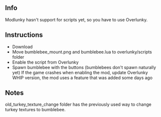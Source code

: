 ## Info
Modlunky hasn't support for scripts yet, so you have to use Overlunky.
## Instructions
- Download
- Move bumblebee_mount.png and bumblebee.lua to overlunky/scripts folder
- Enable the script from Overlunky
- Spawn bumblebee with the buttons (bumblebees don't spawn naturally yet)
If the game crashes when enabling the mod, update Overlunky WHIP version, the mod uses a feature that was added some days ago
## Notes
old_turkey_texture_change folder has the previously used way to change turkey textures to bumblebee.